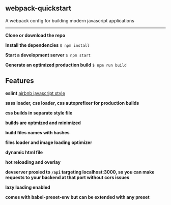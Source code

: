**webpack-quickstart**
--------
A webpack config for building modern javascript applications

----
**Clone or download the repo**

**Install the dependencies** `$ npm install`

**Start a development server** `$ npm start`

**Generate an optimized production build** `$ npm run build`

**Features**
---

**eslint** [airbnb javascript style](https://github.com/airbnb/javascript)

**sass loader, css loader, css autoprefixer for production builds**

**css builds in separate style file**

**builds are optmized and minimized**

**build files names with hashes**

**files loader and image loading optimizer**

**dynamic html file**

**hot reloading and overlay**

**devserver proxied to `/api` targeting localhost:3000, so you can make requests to your backend at that port without cors issues**

**lazy loading enabled**

**comes with babel-preset-env but can be extended with any preset**
